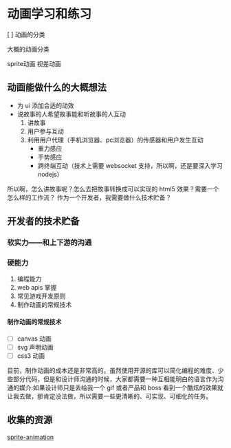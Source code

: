 # 动画学习和练习

[ ] 动画的分类

大概的动画分类

sprite动画
视差动画

## 动画能做什么的大概想法

* 为 ui 添加合适的动效
* 说故事的人希望故事能和听故事的人互动
    1. 讲故事
    2. 用户参与互动
    3. 利用用户代理（手机浏览器、pc浏览器）的传感器和用户发生互动
        * 重力感应
        * 手势感应
        * 跨终端互动（技术上需要 websocket 支持，所以啊，还是要深入学习 nodejs）

所以啊，怎么讲故事呢？怎么去把故事转换成可以实现的 html5 效果？需要一个怎么样的工作流？
作为一个开发者，我需要做什么技术贮备？

## 开发者的技术贮备

### 软实力——和上下游的沟通

### 硬能力

1. 编程能力
2. web apis 掌握
3. 常见游戏开发原则
4. 制作动画的常规技术

#### 制作动画的常规技术

* [ ] canvas 动画
* [ ] svg 声明动画
* [ ] css3 动画 

目前，制作动画的成本还是非常高的，虽然使用开源的库可以简化编程的难度、少些部分代码，但是和设计师沟通的时候，大家都需要一种互相能明白的语言作为沟通的媒介:如果设计师只是丢给我一个 gif 或者产品和 boss 看到一个酷炫的效果就让我去做，那肯定没法做，所以需要一些更清晰的、可实现、可细化的任务。

## 收集的资源

[sprite-animation](http://eighthday.co.uk/journal/sprite-animation)